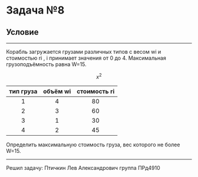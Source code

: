 # Задача №8
## Условие

---

Корабль загружается грузами различных типов с весом wi и стоимостью  ri , i принимает значения от 0 до 4. 
Максимальная грузоподъёмность равна  W=15.

$$ x^2 $$

| тип груза | объём  wi | стоимость  ri |
| :------------: |:-------------:| :-----:|
| 1   | 4 | 80 |
| 2   | 3 | 60 |
| 3   | 1 | 30 |
| 4   | 2 | 45 |

Определить максимальную стоимость груза, вес которого не более  W=15.

---

Решил задачу: Птичкин Лев Александрович группа ПРд4910
